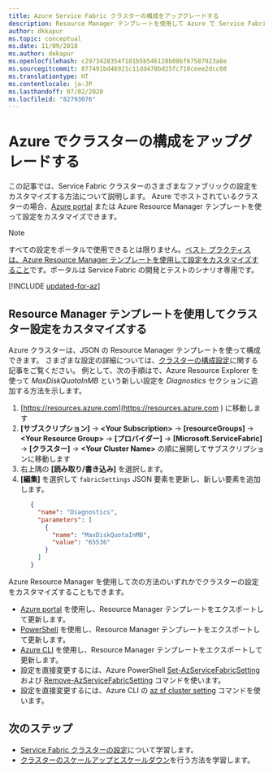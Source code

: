 ```yaml
---
title: Azure Service Fabric クラスターの構成をアップグレードする
description: Resource Manager テンプレートを使用して Azure で Service Fabric クラスターを実行する構成をアップグレードする方法について説明します。
author: dkkapur
ms.topic: conceptual
ms.date: 11/09/2018
ms.author: dekapur
ms.openlocfilehash: c2973428354f101b5b546128b08bf67587923a8e
ms.sourcegitcommit: 877491bd46921c11dd478bd25fc718ceee2dcc08
ms.translationtype: HT
ms.contentlocale: ja-JP
ms.lasthandoff: 07/02/2020
ms.locfileid: "82793076"
---
```

# <a name="upgrade-the-configuration-of-a-cluster-in-azure"></a>Azure でクラスターの構成をアップグレードする 

この記事では、Service Fabric クラスターのさまざまなファブリックの設定をカスタマイズする方法について説明します。 Azure でホストされているクラスターの場合、[Azure portal](https://portal.azure.com) または Azure Resource Manager テンプレートを使って設定をカスタマイズできます。

> [!NOTE]
> すべての設定をポータルで使用できるとは限りません。[ベスト プラクティスは、Azure Resource Manager テンプレートを使用して設定をカスタマイズすること](https://docs.microsoft.com/azure/service-fabric/service-fabric-best-practices-infrastructure-as-code)です。ポータルは Service Fabric の開発とテストのシナリオ専用です。
> 


[!INCLUDE [updated-for-az](../../includes/updated-for-az.md)]

## <a name="customize-cluster-settings-using-resource-manager-templates"></a>Resource Manager テンプレートを使用してクラスター設定をカスタマイズする
Azure クラスターは、JSON の Resource Manager テンプレートを使って構成できます。 さまざまな設定の詳細については、[クラスターの構成設定](service-fabric-cluster-fabric-settings.md)に関する記事をご覧ください。 例として、次の手順はで、Azure Resource Explorer を使って *MaxDiskQuotaInMB* という新しい設定を *Diagnostics* セクションに追加する方法を示します。

1. [https://resources.azure.com](https://resources.azure.com ) に移動します
2. **[サブスクリプション]**  ->  **\<Your Subscription>**  ->  **[resourceGroups]**  ->  **\<Your Resource Group>**  ->  **[プロバイダー]**  ->  **[Microsoft.ServiceFabric]**  ->  **[クラスター]**  ->  **\<Your Cluster Name>** の順に展開してサブスクリプションに移動します
3. 右上隅の **[読み取り/書き込み]** を選択します。
4. **[編集]** を選択して `fabricSettings` JSON 要素を更新し、新しい要素を追加します。

```json
      {
        "name": "Diagnostics",
        "parameters": [
          {
            "name": "MaxDiskQuotaInMB",
            "value": "65536"
          }
        ]
      }
```

Azure Resource Manager を使用して次の方法のいずれかでクラスターの設定をカスタマイズすることもできます。

- [Azure portal](https://docs.microsoft.com/azure/azure-resource-manager/resource-manager-export-template) を使用し、Resource Manager テンプレートをエクスポートして更新します。
- [PowerShell](https://docs.microsoft.com/azure/azure-resource-manager/resource-manager-export-template-powershell) を使用し、Resource Manager テンプレートをエクスポートして更新します。
- [Azure CLI](https://docs.microsoft.com/azure/azure-resource-manager/resource-manager-export-template-cli) を使用し、Resource Manager テンプレートをエクスポートして更新します。
- 設定を直接変更するには、Azure PowerShell [Set-AzServiceFabricSetting](https://docs.microsoft.com/powershell/module/az.servicefabric/Set-azServiceFabricSetting) および [Remove-AzServiceFabricSetting](https://docs.microsoft.com/powershell/module/az.servicefabric/Remove-azServiceFabricSetting) コマンドを使います。
- 設定を直接変更するには、Azure CLI の [az sf cluster setting](https://docs.microsoft.com/cli/azure/sf/cluster/setting) コマンドを使います。

## <a name="next-steps"></a>次のステップ
* [Service Fabric クラスターの設定](service-fabric-cluster-fabric-settings.md)について学習します。
* [クラスターのスケールアップとスケールダウン](service-fabric-cluster-scale-in-out.md)を行う方法を学習します。
